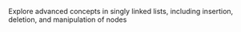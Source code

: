 Explore advanced concepts in singly linked lists, including insertion, deletion, and manipulation of nodes
